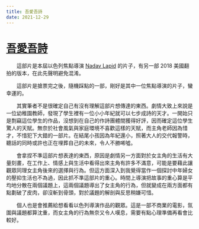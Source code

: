 ```yaml
---
title: 吾愛吾詩
date: 2021-12-29
---
```


# [吾愛吾詩](https://en.wikipedia.org/wiki/The_Kindergarten_Teacher_(2014_film))

　　這部片是本屆以色列焦點導演 [Nadav Lapid](https://en.wikipedia.org/wiki/Nadav_Lapid) 的片子，有另一部 2018 美國翻拍的版本，在此先聲明避免混淆。

　　這部片是搶票完之後，隨機踩點的一部，剛好是其中一位焦點導演的片子，蠻幸運的。

　　其實筆者不是很確定自己有沒有理解這部片想傳達的東西。劇情大致上來說是一位幼稚園教師，發現了學生裡有一位小小年紀就可以七步成詩的天才。一開始只是剽竊這位學生的作品，沒想到在自己的作詩團體間獲得好評，因而確定這位學生驚人的天賦。無奈於社會風氣與家庭環境不喜歡這樣的天賦，而主角老師因為惜才，不惜犯下大錯的一部片。在結尾小孩因為年紀還小，照著大人的交代報警時，聽話的同時或許也正在埋葬自己的未來，令人不勝唏噓。

　　會拿捏不準這部片想表達的東西，原因是劇情另一方面對於女主角的生活有大量刻畫，在工作上、情感上與生活中看得出來主角有許多不滿意，可能是要藉此讓觀眾同理女主角後來的選擇與行為。但這方面深入到我覺得當作一個探討中年婦女的壓抑生活也不為過，因此抓不準這部片的重心。時間上導演把故事的重心算是平均地分散在兩個議題上，這兩個議題導出了女主角的行為，但就變成在兩方面都有點劃破了皮肉，卻沒斬到骨頭，對於議題的解剖與反思稍嫌可惜。

　　個人也是會推薦給想看看以色列導演作品的觀眾。這是一部不商業的電影，氛圍與議題都算沈重，而女主角的行為無奈又令人嘆息，需要有點心理準備再看會比較好。
